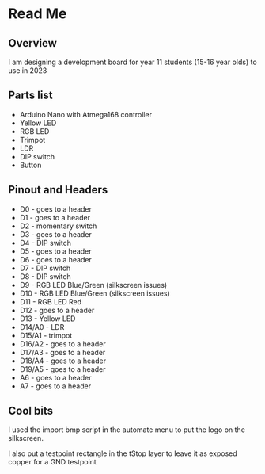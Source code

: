 # Read Me

## Overview
I am designing a development board for year 11 students (15-16 year olds) to use in 2023

## Parts list
- Arduino Nano with Atmega168 controller 
- Yellow LED
- RGB LED
- Trimpot
- LDR
- DIP switch
- Button

## Pinout and Headers
- D0 - goes to a header
- D1 - goes to a header
- D2 - momentary switch
- D3 - goes to a header
- D4 - DIP switch
- D5 - goes to a header
- D6 - goes to a header
- D7 - DIP switch
- D8 - DIP switch
- D9 - RGB LED Blue/Green (silkscreen issues)
- D10 - RGB LED Blue/Green (silkscreen issues)
- D11 - RGB LED Red
- D12 - goes to a header
- D13 - Yellow LED
- D14/A0 - LDR
- D15/A1 - trimpot
- D16/A2 - goes to a header
- D17/A3 - goes to a header
- D18/A4 - goes to a header
- D19/A5 - goes to a header
- A6 - goes to a header
- A7 - goes to a header

## Cool bits
I used the import bmp script in the automate menu to put the logo on the silkscreen. 

I also put a testpoint rectangle in the tStop layer to leave it as exposed copper for a GND testpoint

